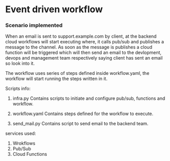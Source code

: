 # Event driven workflow

### Scenario implemented

When an email is sent to support.example.com by client, at the backend
cloud workflows will start executing where, it calls pub/sub and publishes a message to the channel. As soon as the message is publishes a cloud function will be triggered which will then send an email to the devlopment, devops and management team respectively saying client has sent an email so look into it.

The workflow uses series of steps defined inside workflow.yaml, the workflow will start running the steps written in it.

Scripts info:

1. infra.py 
        Contains scripts to initiate and configure pub/sub, functions and workflow.

2. workflow.yaml
        Contains steps defined for the workflow to execute.

3. send_mail.py
        Contains script to send email to the backend team.


services used:

1. Wrokflows
2. Pub/Sub
3. Cloud Functions